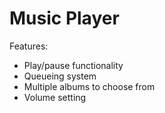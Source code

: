 # Music Player

Features:

- Play/pause functionality
- Queueing system
- Multiple albums to choose from
- Volume setting